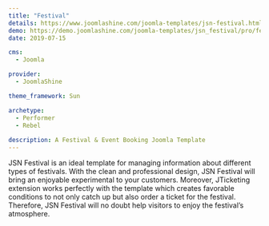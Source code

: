 ```yaml
---
title: "Festival"
details: https://www.joomlashine.com/joomla-templates/jsn-festival.html
demo: https://demo.joomlashine.com/joomla-templates/jsn_festival/pro/festival/
date: 2019-07-15

cms: 
  - Joomla

provider: 
  - JoomlaShine

theme_framework: Sun

archetype:
  - Performer
  - Rebel
  
description: A Festival & Event Booking Joomla Template
---
```


JSN Festival is an ideal template for managing information about different types of festivals. With the clean and professional design, JSN Festival will bring an enjoyable experimental to your customers. Moreover, JTicketing extension works perfectly with the template which creates favorable conditions to not only catch up but also order a ticket for the festival. Therefore, JSN Festival will no doubt help visitors to enjoy the festival’s atmosphere.